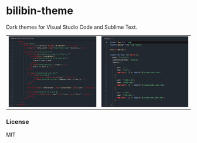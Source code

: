 # bilibin-theme
Dark themes for Visual Studio Code and Sublime Text.

|  |  |
| --- | --- |
| ![bilibin-theme](./images/bilibin-theme-2.png) | ![bilibin-theme](./images/bilibin-theme.png) |

### License
MIT
